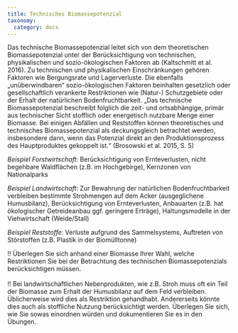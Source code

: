 ```yaml
---
title: Technisches Biomassepotenzial
taxonomy: 
  category: docs
---
```


Das technische Biomassepotenzial leitet sich von dem theoretischen Biomassepotenzial unter der Berücksichtigung von technischen, physikalischen und sozio-ökologischen Faktoren ab (Kaltschmitt et al. 2016). Zu technischen und physikalischen Einschränkungen gehören Faktoren wie Bergungsrate und Lagerverluste. Die ebenfalls „unüberwindbaren“ sozio-ökologischen Faktoren beinhalten gesetzlich oder gesellschaftlich verankerte Restriktionen wie (Natur-) Schutzgebiete oder der Erhalt der natürlichen Bodenfruchtbarkeit. „Das technische Biomassepotenzial beschreibt folglich die zeit- und ortsabhängige, primär aus technischer Sicht stofflich oder energetisch nutzbare Menge einer Biomasse. Bei einigen Abfällen und Reststoffen können theoretisches und technisches Biomassepotenzial als deckungsgleich betrachtet werden, insbesondere dann, wenn das Potenzial direkt an den Produktionsprozess des Hauptproduktes gekoppelt ist.“ (Brosowski et al. 2015, S. 5) 

*Beispiel Forstwirtschaft*: Berücksichtigung von Ernteverlusten, nicht begehbare Waldflächen (z.B. im Hochgebirge), Kernzonen von Nationalparks

*Beispiel Landwirtschaft*: Zur Bewahrung der natürlichen Bodenfruchtbarkeit verbleiben bestimmte Strohmengen auf dem Acker (ausgeglichene Humusbilanz), Berücksichtigung von Ernteverlusten, Anbauarten (z.B. hat ökologischer Getreideanbau ggf. geringere Erträge), Haltungsmodelle in der Viehwirtschaft (Weide/Stall)

*Beispiel Reststoffe*: Verluste aufgrund des Sammelsystems, Auftreten von Störstoffen (z.B. Plastik in der Biomülltonne)

!! Überlegen Sie sich anhand einer Biomasse Ihrer Wahl, welche Restriktionen Sie bei der Betrachtung des technischen Biomassepotenzials berücksichtigen müssen. <br> <br>
!! Bei landwirtschaftlichen Nebenprodukten, wie z.B. Stroh muss oft ein Teil der Biomasse zum Erhalt der Humusbilanz auf dem Feld verbleiben. Üblicherweise wird dies als Restriktion gehandhabt. Andererseits könnte dies auch als stoffliche Nutzung berücksichtigt werden. Überlegen Sie sich, wie Sie sowas einordnen würden und dokumentieren Sie es in den Übungen. 
